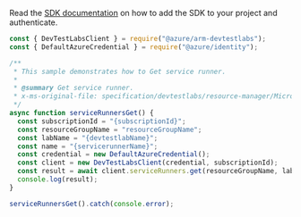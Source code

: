 Read the [SDK documentation](https://github.com/Azure/azure-sdk-for-js/blob/%40azure%2Farm-devtestlabs_4.0.1/sdk/devtestlabs/arm-devtestlabs/README.md) on how to add the SDK to your project and authenticate.

```javascript
const { DevTestLabsClient } = require("@azure/arm-devtestlabs");
const { DefaultAzureCredential } = require("@azure/identity");

/**
 * This sample demonstrates how to Get service runner.
 *
 * @summary Get service runner.
 * x-ms-original-file: specification/devtestlabs/resource-manager/Microsoft.DevTestLab/stable/2018-09-15/examples/ServiceRunners_Get.json
 */
async function serviceRunnersGet() {
  const subscriptionId = "{subscriptionId}";
  const resourceGroupName = "resourceGroupName";
  const labName = "{devtestlabName}";
  const name = "{servicerunnerName}";
  const credential = new DefaultAzureCredential();
  const client = new DevTestLabsClient(credential, subscriptionId);
  const result = await client.serviceRunners.get(resourceGroupName, labName, name);
  console.log(result);
}

serviceRunnersGet().catch(console.error);
```
